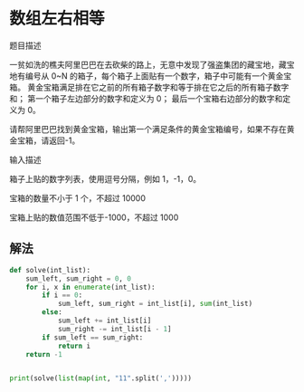 # 数组左右相等
题目描述

一贫如洗的樵夫阿里巴巴在去砍柴的路上，无意中发现了强盗集团的藏宝地，藏宝地有编号从 0~N 的箱子，每个箱子上面贴有一个数字，箱子中可能有一个黄金宝箱。 黄金宝箱满足排在它之前的所有箱子数字和等于排在它之后的所有箱子数字和； 第一个箱子左边部分的数字和定义为 0； 最后一个宝箱右边部分的数字和定义为 0。

请帮阿里巴巴找到黄金宝箱，输出第一个满足条件的黄金宝箱编号，如果不存在黄金宝箱，请返回-1。

输入描述

箱子上贴的数字列表，使用逗号分隔，例如 1，-1，0。

宝箱的数量不小于 1 个，不超过 10000

宝箱上贴的数值范围不低于-1000，不超过 1000

## 解法
```python
def solve(int_list):
    sum_left, sum_right = 0, 0
    for i, x in enumerate(int_list):
        if i == 0:
            sum_left, sum_right = int_list[i], sum(int_list)
        else:
            sum_left += int_list[i]
            sum_right -= int_list[i - 1]
        if sum_left == sum_right:
            return i
    return -1


print(solve(list(map(int, "11".split(',')))))

```